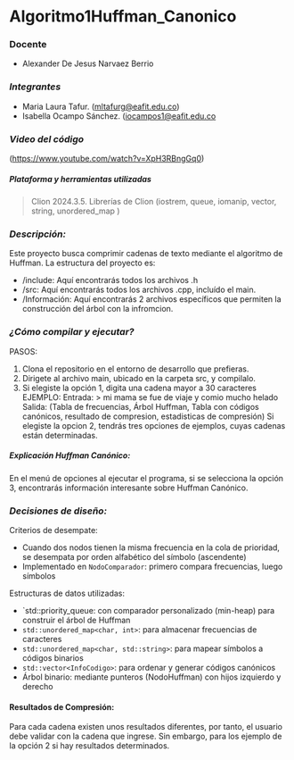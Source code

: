 # Algoritmo1Huffman_Canonico

 ### Docente
- Alexander De Jesus Narvaez Berrio

### *Integrantes*
 - Maria Laura Tafur. (mltafurg@eafit.edu.co)
 - Isabella Ocampo Sánchez. (iocampos1@eafit.edu.co

### *Video del código* 
(https://www.youtube.com/watch?v=XpH3RBngGq0)

##### Plataforma y herramientas utilizadas
> Clion 2024.3.5.
> Librerías de Clion (iostrem, queue, iomanip, vector, string, unordered_map )

### *Descripción:*
Este proyecto busca comprimir cadenas de texto mediante el algoritmo de Huffman. 
La estructura del proyecto es: 
- /include: Aquí encontrarás todos los archivos .h
- /src: Aquí encontrarás todos los archivos .cpp, incluído el main. 
- /Información: Aquí encontrarás 2 archivos específicos que permiten la construcción del árbol con la infromcion.
  
### *¿Cómo compilar y ejecutar?*
PASOS: 
1. Clona el repositorio en el entorno de desarrollo que prefieras.
2. Dirigete al archivo main, ubicado en la carpeta src, y compilalo.
3. Si elegiste la opción 1, digita una cadena mayor a 30 caracteres
     EJEMPLO:
     Entrada: > mi mama se fue de viaje y comio mucho helado
     Salida: (Tabla de frecuencias, Árbol Huffman, Tabla con códigos canónicos, resultado de compresion, estadisticas de compresión)
   Si elegiste la opcion 2, tendrás tres opciones de ejemplos, cuyas cadenas están determinadas.
   
##### Explicación Huffman Canónico:
En el menú de opciones al ejecutar el programa, si se selecciona la opción 3, encontrarás información interesante sobre Huffman Canónico. 

### *Decisiones de diseño:*
Criterios de desempate:
- Cuando dos nodos tienen la misma frecuencia en la cola de prioridad, se desempata por orden alfabético del símbolo (ascendente)
- Implementado en `NodoComparador`: primero compara frecuencias, luego símbolos

Estructuras de datos utilizadas:
- `std::priority_queue: con comparador personalizado (min-heap) para construir el árbol de Huffman
- `std::unordered_map<char, int>`: para almacenar frecuencias de caracteres
- `std::unordered_map<char, std::string>`: para mapear símbolos a códigos binarios
- `std::vector<InfoCodigo>`: para ordenar y generar códigos canónicos
- Árbol binario: mediante punteros (NodoHuffman) con hijos izquierdo y derecho

#### Resultados de Compresión:
Para cada cadena existen unos resultados diferentes, por tanto, el usuario debe validar con la cadena que ingrese. 
Sin embargo, para los ejemplo de la opción 2 si hay resultados determinados. 



   
